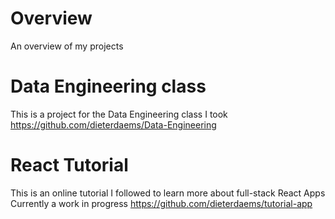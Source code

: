 # Overview
An overview of my projects

# Data Engineering class
This is a project for the Data Engineering class I took
https://github.com/dieterdaems/Data-Engineering

# React Tutorial
This is an online tutorial I followed to learn more about full-stack React Apps
Currently a work in progress
https://github.com/dieterdaems/tutorial-app
